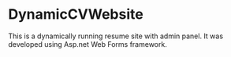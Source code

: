 # DynamicCVWebsite
This is a dynamically running resume site with admin panel. It was developed using Asp.net Web Forms framework.
